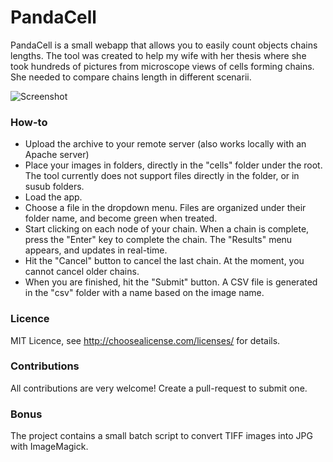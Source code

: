 # PandaCell

PandaCell is a small webapp that allows you to easily count objects chains lengths. The tool was created to help my wife with her thesis where she took hundreds of pictures from microscope views of cells forming chains. She needed to compare chains length in different scenarii.

![Screenshot](http://siebmanb.com/pandacell/img/screenshot.png)

### How-to
* Upload the archive to your remote server (also works locally with an Apache server)
* Place your images in folders, directly in the "cells" folder under the root. The tool currently does not support files directly in the folder, or in susub folders.
* Load the app.
* Choose a file in the dropdown menu. Files are organized under their folder name, and become green when treated.
* Start clicking on each node of your chain. When a chain is complete, press the "Enter" key to complete the chain. The "Results" menu appears, and updates in real-time.
* Hit the "Cancel" button to cancel the last chain. At the moment, you cannot cancel older chains.
* When you are finished, hit the "Submit" button. A CSV file is generated in the "csv" folder with a name based on the image name.

### Licence

MIT Licence, see http://choosealicense.com/licenses/ for details.

### Contributions
All contributions are very welcome! Create a pull-request to submit one.

### Bonus
The project contains a small batch script to convert TIFF images into JPG with ImageMagick.